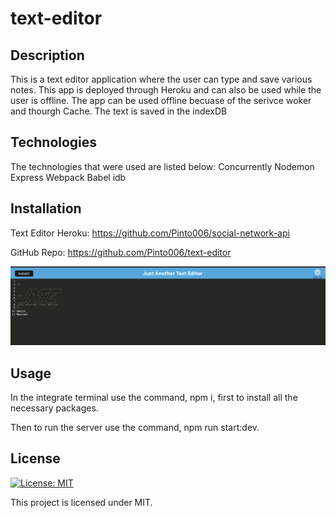 # text-editor

## Description
This is a text editor application where the user can type and save various notes.  This app is deployed through Heroku and can also be used while the user is offline. The app can be used offline becuase of the serivce woker and thourgh Cache.  The text is saved in the indexDB

## Technologies 
The technologies that were used are listed below: 
    Concurrently
    Nodemon
    Express
    Webpack
    Babel
    idb


## Installation

Text Editor Heroku:  https://github.com/Pinto006/social-network-api

GitHub Repo: https://github.com/Pinto006/text-editor 

![Alt text](images/Screenshot.png)

## Usage

In the integrate terminal use the command, npm i, first to install all the necessary packages.  

Then to run the server use the command, npm run start:dev.


## License

[![License: MIT](https://img.shields.io/badge/License-MIT-yellow.svg)](https://opensource.org/licenses/MIT)

This project is licensed under MIT.
